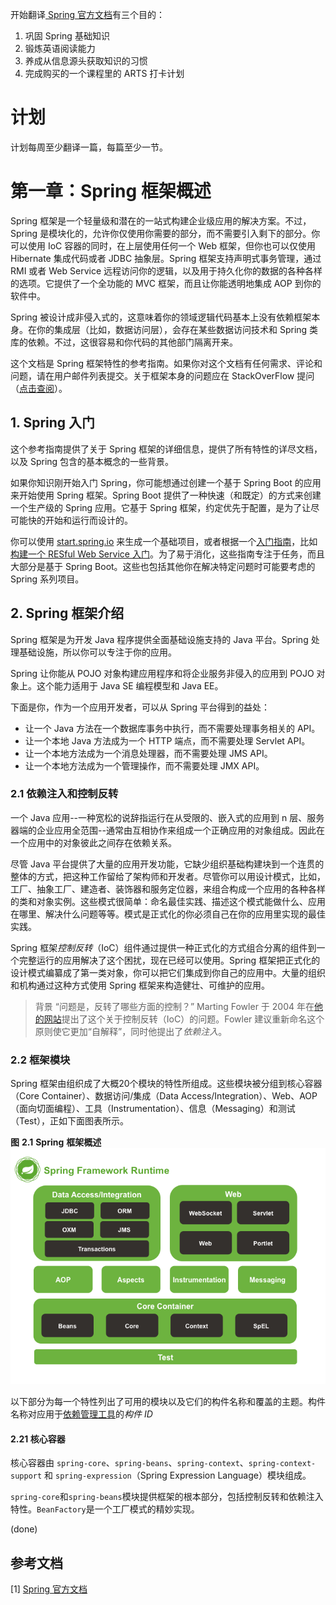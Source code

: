 开始翻译[ Spring 官方文档](https://docs.spring.io/spring/docs/4.3.25.RELEASE/spring-framework-reference/htmlsingle/)有三个目的：

1. 巩固 Spring 基础知识
2. 锻炼英语阅读能力
3. 养成从信息源头获取知识的习惯
4. 完成购买的一个课程里的 ARTS 打卡计划

# 计划

计划每周至少翻译一篇，每篇至少一节。

# 第一章：Spring 框架概述

Spring 框架是一个轻量级和潜在的一站式构建企业级应用的解决方案。不过，Spring 是模块化的，允许你仅使用你需要的部分，而不需要引入剩下的部分。你可以使用 IoC 容器的同时，在上层使用任何一个 Web 框架，但你也可以仅使用 Hibernate 集成代码或者 JDBC 抽象层。Spring 框架支持声明式事务管理，通过 RMI 或者 Web Service 远程访问你的逻辑，以及用于持久化你的数据的各种各样的选项。它提供了一个全功能的 MVC 框架，而且让你能透明地集成 AOP 到你的软件中。  

Spring 被设计成非侵入式的，这意味着你的领域逻辑代码基本上没有依赖框架本身。在你的集成层（比如，数据访问层），会存在某些数据访问技术和 Spring 类库的依赖。不过，这很容易和你代码的其他部门隔离开来。  

这个文档是 Spring 框架特性的参考指南。如果你对这个文档有任何需求、评论和问题，请在用户邮件列表提交。关于框架本身的问题应在 StackOverFlow 提问（[点击查阅]( https://spring.io/questions)）。

## 1. Spring 入门

这个参考指南提供了关于 Spring 框架的详细信息，提供了所有特性的详尽文档，以及 Spring 包含的基本概念的一些背景。  

如果你知识刚开始入门 Spring，你可能想通过创建一个基于 Spring Boot 的应用来开始使用 Spring 框架。Spring Boot 提供了一种快速（和既定）的方式来创建一个生产级的 Spring 应用。它基于 Spring 框架，约定优先于配置，是为了让尽可能快的开始和运行而设计的。

你可以使用 [start.spring.io](start.spring.io) 来生成一个基础项目，或者根据一个[入门指南](https://spring.io/guides)，比如[构建一个 RESful Web Service 入门](https://spring.io/guides/gs/rest-service/)。为了易于消化，这些指南专注于任务，而且大部分是基于 Spring Boot。这些也包括其他你在解决特定问题时可能要考虑的 Spring 系列项目。

## 2. Spring 框架介绍

Spring 框架是为开发 Java 程序提供全面基础设施支持的 Java 平台。Spring 处理基础设施，所以你可以专注于你的应用。  

Spring 让你能从 POJO 对象构建应用程序和将企业服务非侵入的应用到 POJO 对象上。这个能力适用于 Java SE 编程模型和 Java EE。  

下面是你，作为一个应用开发者，可以从 Spring 平台得到的益处：

- 让一个 Java 方法在一个数据库事务中执行，而不需要处理事务相关的 API。
- 让一个本地 Java 方法成为一个 HTTP 端点，而不需要处理 Servlet API。
- 让一个本地方法成为一个消息处理器，而不需要处理 JMS API。
- 让一个本地方法成为一个管理操作，而不需要处理 JMX API。

### 2.1 依赖注入和控制反转

一个 Java 应用--一种宽松的说辞指运行在从受限的、嵌入式的应用到 n 层、服务器端的企业应用全范围--通常由互相协作来组成一个正确应用的对象组成。因此在一个应用中的对象彼此之间存在依赖关系。  

尽管 Java 平台提供了大量的应用开发功能，它缺少组织基础构建块到一个连贯的整体的方式，把这种工作留给了架构师和开发者。尽管你可以用设计模式，比如，工厂、抽象工厂、建造者、装饰器和服务定位器，来组合构成一个应用的各种各样的类和对象实例。这些模式很简单：命名最佳实践、描述这个模式能做什么、应用在哪里、解决什么问题等等。模式是正式化的你必须自己在你的应用里实现的最佳实践。  

Spring 框架*控制反转*（IoC）组件通过提供一种正式化的方式组合分离的组件到一个完整运行的应用解决了这个困扰，现在已经可以使用。Spring 框架把正式化的设计模式编纂成了第一类对象，你可以把它们集成到你自己的应用中。大量的组织和机构通过这种方式使用 Spring 框架来构造健壮、可维护的应用。

> 背景
> “问题是，反转了哪些方面的控制？” Marting Fowler 于 2004 年在[他的网站](https://martinfowler.com/articles/injection.html)提出了这个关于控制反转（IoC）的问题。Fowler 建议重新命名这个原则使它更加“自解释”，同时他提出了*依赖注入*。

### 2.2 框架模块

Spring 框架由组织成了大概20个模块的特性所组成。这些模块被分组到核心容器（Core Container）、数据访问/集成（Data Access/Integration）、Web、AOP（面向切面编程）、工具（Instrumentation）、信息（Messaging）和测试（Test），正如下面图表所示。

**图** **2.1** **Spring** **框架概述**
![spring-overview](/assets/images/spring-overview.png)

以下部分为每一个特性列出了可用的模块以及它们的构件名称和覆盖的主题。构件名称对应用于[依赖管理工具](https://docs.spring.io/spring/docs/4.3.25.RELEASE/spring-framework-reference/htmlsingle/#dependency-management)的*构件* *ID*

#### 2.21 核心容器

核心容器由 `spring-core`、`spring-beans`、`spring-context`、`spring-context-support` 和 `spring-expression`（Spring Expression Language）模块组成。  

`spring-core`和`spring-beans`模块提供框架的根本部分，包括控制反转和依赖注入特性。`BeanFactory`是一个工厂模式的精妙实现。

(done)

## 参考文档

[1] [Spring 官方文档](https://docs.spring.io/spring/docs/4.3.25.RELEASE/spring-framework-reference/htmlsingle/)
